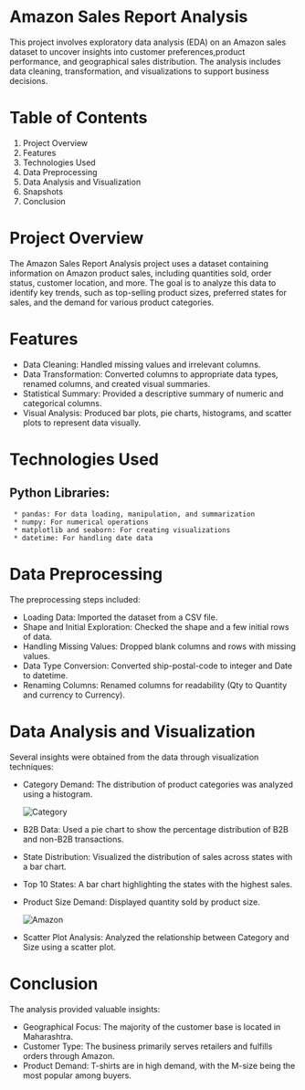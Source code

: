 # Amazon Sales Report Analysis

This project involves exploratory data analysis (EDA) on an Amazon sales dataset to uncover insights into customer preferences,product performance, and geographical sales distribution.
The analysis includes data cleaning, transformation, and visualizations to support business decisions.

# Table of Contents

  1. Project Overview
  2. Features
  3. Technologies Used
  4. Data Preprocessing
  5. Data Analysis and Visualization
  6. Snapshots
  7. Conclusion

# Project Overview

The Amazon Sales Report Analysis project uses a dataset containing information on Amazon product sales, including quantities sold, order status, customer location, and more. 
The goal is to analyze this data to identify key trends, such as top-selling product sizes, preferred states for sales, and the demand for various product categories.

# Features

* Data Cleaning: Handled missing values and irrelevant columns.
* Data Transformation: Converted columns to appropriate data types, renamed columns, and created visual summaries.
* Statistical Summary: Provided a descriptive summary of numeric and categorical columns.
* Visual Analysis: Produced bar plots, pie charts, histograms, and scatter plots to represent data visually.

# Technologies Used

  ## Python Libraries:
     * pandas: For data loading, manipulation, and summarization
     * numpy: For numerical operations
     * matplotlib and seaborn: For creating visualizations
     * datetime: For handling date data
     
# Data Preprocessing
The preprocessing steps included:

  * Loading Data: Imported the dataset from a CSV file.
  * Shape and Initial Exploration: Checked the shape and a few initial rows of data.
  * Handling Missing Values: Dropped blank columns and rows with missing values.
  * Data Type Conversion: Converted ship-postal-code to integer and Date to datetime.
  * Renaming Columns: Renamed columns for readability (Qty to Quantity and currency to Currency).

# Data Analysis and Visualization
Several insights were obtained from the data through visualization techniques:

  * Category Demand: The distribution of product categories was analyzed using a histogram.

    ![Category ](https://github.com/user-attachments/assets/b37a7088-c2c6-414f-8c53-948af41c652f)
    
  * B2B Data: Used a pie chart to show the percentage distribution of B2B and non-B2B transactions.
  * State Distribution: Visualized the distribution of sales across states with a bar chart.
  * Top 10 States: A bar chart highlighting the states with the highest sales.
  * Product Size Demand: Displayed quantity sold by product size.

    ![Amazon](https://github.com/user-attachments/assets/eb3a74ad-11c7-454b-942b-91b2584d0347)
    
  * Scatter Plot Analysis: Analyzed the relationship between Category and Size using a scatter plot.
    
# Conclusion
The analysis provided valuable insights:

* Geographical Focus: The majority of the customer base is located in Maharashtra.
* Customer Type: The business primarily serves retailers and fulfills orders through Amazon.
* Product Demand: T-shirts are in high demand, with the M-size being the most popular among buyers.
